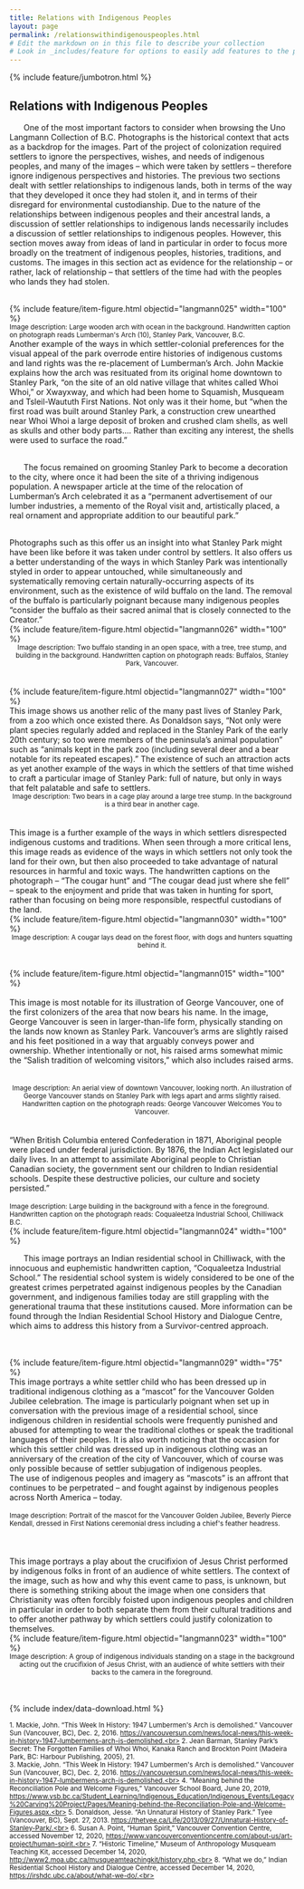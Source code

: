 ```yaml
---
title: Relations with Indigenous Peoples
layout: page
permalink: /relationswithindigenouspeoples.html
# Edit the markdown on in this file to describe your collection
# Look in _includes/feature for options to easily add features to the page
---
```


{% include feature/jumbotron.html %}

## Relations with Indigenous Peoples

<p style="text-indent: 25px;">One of the most important factors to consider when browsing the Uno Langmann Collection of B.C. Photographs is the historical context that acts as a backdrop for the images. Part of the project of colonization required settlers to ignore the perspectives, wishes, and needs of indigenous peoples, and many of the images – which were taken by settlers – therefore ignore indigenous perspectives and histories. The previous two sections dealt with settler relationships to indigenous lands, both in terms of the way that they developed it once they had stolen it, and in terms of their disregard for environmental custodianship. Due to the nature of the relationships between indigenous peoples and their ancestral lands, a discussion of settler relationships to indigenous lands necessarily includes a discussion of settler relationships to indigenous peoples. However, this section moves away from ideas of land in particular in order to focus more broadly on the treatment of indigenous peoples, histories, traditions, and customs. The images in this section act as evidence for the relationship – or rather, lack of relationship – that settlers of the time had with the peoples who lands they had stolen.<br><br>

<div class="container">
  <div class="row">
    <div class="col-sm-7">
      {% include feature/item-figure.html objectid="langmann025" width="100" %}<br>
      <small>Image description: Large wooden arch with ocean in the background. Handwritten caption on photograph reads Lumberman's Arch (10), Stanley Park, Vancouver, B.C.</small>
    </div>
    <div class="col-sm-5">
      Another example of the ways in which settler-colonial preferences for the visual appeal of the park overrode entire histories of indigenous customs and land rights was the re-placement of Lumberman’s Arch. John Mackie explains how the arch was resituated from its original home downtown to Stanley Park, “on the site of an old native village that whites called Whoi Whoi,” or Xwayxway, and which had been home to Squamish, Musqueam and Tsleil-Waututh First Nations.  Not only was it their home, but “when the first road was built around Stanley Park, a construction crew unearthed near Whoi Whoi a large deposit of broken and crushed clam shells, as well as skulls and other body parts.... Rather than exciting any interest, the shells were used to surface the road.” 
    </div>
  </div>
</div>
<br><p style="text-indent: 25px;">The focus remained on grooming Stanley Park to become a decoration to the city, where once it had been the site of a thriving indigenous population. A newspaper article at the time of the relocation of Lumberman’s Arch celebrated it as a “permanent advertisement of our lumber industries, a memento of the Royal visit and, artistically placed, a real ornament and appropriate addition to our beautiful park.”<br><br>

<div class="container">
  <div class="row">
    <div class="col-sm-5">
      Photographs such as this offer us an insight into what Stanley Park might have been like before it was taken under control by settlers. It also offers us a better understanding of the ways in which Stanley Park was intentionally styled in order to appear untouched, while simultaneously and systematically removing certain naturally-occurring aspects of its environment, such as the existence of wild buffalo on the land. The removal of the buffalo is particularly poignant because many indigenous peoples “consider the buffalo as their sacred animal that is closely connected to the Creator.” 
    </div>
    <div class="col-sm-7">
      {% include feature/item-figure.html objectid="langmann026" width="100" %}
    </div>
  </div>
</div>

<center><small>Image description: Two buffalo standing in an open space, with a tree, tree stump, and building in the background. Handwritten caption on photograph reads: Buffalos, Stanley Park, Vancouver.</small></center><br><br>

<div class="container">
  <div class="row">
    <div class="col-sm">
      {% include feature/item-figure.html objectid="langmann027" width="100" %}
    </div>
    <div class="col-sm">
      This image shows us another relic of the many past lives of Stanley Park, from a zoo which once existed there. As Donaldson says, “Not only were plant species regularly added and replaced in the Stanley Park of the early 20th century; so too were members of the peninsula’s animal population” such as “animals kept in the park zoo (including several deer and a bear notable for its repeated escapes).”  The existence of such an attraction acts as yet another example of the ways in which the settlers of that time wished to craft a particular image of Stanley Park: full of nature, but only in ways that felt palatable and safe to settlers.
    </div>
  </div>
</div>

<center><small>Image description: Two bears in a cage play around a large tree stump. In the background is a third bear in another cage.</small></center><br><br>

<div class="container">
  <div class="row">
    <div class="col-sm">
      This image is a further example of the ways in which settlers disrespected indigenous customs and traditions. When seen through a more critical lens, this image reads as evidence of the ways in which settlers not only took the land for their own, but then also proceeded to take advantage of natural resources in harmful and toxic ways. The handwritten captions on the photograph – “The cougar hunt” and “The cougar dead just where she fell” – speak to the enjoyment and pride that was taken in hunting for sport, rather than focusing on being more responsible, respectful custodians of the land.
    </div>
    <div class="col-sm">
      {% include feature/item-figure.html objectid="langmann030" width="100" %}
    </div>
  </div>
</div>

<center><small>Image description: A cougar lays dead on the forest floor, with dogs and hunters squatting behind it.</small></center><br><br>

<div class="container">
  <div class="row">
    <div class="col-sm-7">
      {% include feature/item-figure.html objectid="langmann015" width="100" %}
    </div>
    <div class="col-sm-5">
     <br>This image is most notable for its illustration of George Vancouver, one of the first colonizers of the area that now bears his name. In the image, George Vancouver is seen in larger-than-life form, physically standing on the lands now known as Stanley Park. Vancouver’s arms are slightly raised and his feet positioned in a way that arguably conveys power and ownership. Whether intentionally or not, his raised arms somewhat mimic the “Salish tradition of welcoming visitors,” which also includes raised arms.
    </div>
  </div>
</div><br><br>

<center><small>Image description: An aerial view of downtown Vancouver, looking north. An illustration of George Vancouver stands on Stanley Park with legs apart and arms slightly raised. Handwritten caption on the photograph reads: George Vancouver Welcomes You to Vancouver.</small></center><br><br>

<div class="container">
  <div class="row">
    <div class="col-sm-4">
      “When British Columbia entered Confederation in 1871, Aboriginal people were placed under federal jurisdiction. By 1876, the Indian Act legislated our daily lives. In an attempt to assimilate Aboriginal people to Christian Canadian society, the government sent our children to Indian residential schools. Despite these destructive policies, our culture and society persisted.” <br><br>
      <small>Image description: Large building in the background with a fence in the foreground. Handwritten caption on the photograph reads: Coqualeetza Industrial School, Chilliwack B.C.</small>
    </div>
    <div class="col-sm-8">
      {% include feature/item-figure.html objectid="langmann024" width="100" %}
    </div>
  </div>
</div>
<p style="text-indent: 25px;">This image portrays an Indian residential school in Chilliwack, with the innocuous and euphemistic handwritten caption, “Coqualeetza Industrial School.” The residential school system is widely considered to be one of the greatest crimes perpetrated against indigenous peoples by the Canadian government, and indigenous families today are still grappling with the generational trauma that these institutions caused. More information can be found through the Indian Residential School History and Dialogue Centre, which aims to address this history from a Survivor-centred approach.<br><br><br>

<div class="container">
  <div class="row">
    <div class="col-sm">
      {% include feature/item-figure.html objectid="langmann029" width="75" %} 
    </div>
    <div class="col-sm">
      This image portrays a white settler child who has been dressed up in traditional indigenous clothing as a “mascot” for the Vancouver Golden Jubilee celebration. The image is particularly poignant when set up in conversation with the previous image of a residential school, since indigenous children in residential schools were frequently punished and abused for attempting to wear the traditional clothes or speak the traditional languages of their peoples. It is also worth noticing that the occasion for which this settler child was dressed up in indigenous clothing was an anniversary of the creation of the city of Vancouver, which of course was only possible because of settler subjugation of indigenous peoples.<br>
The use of indigenous peoples and imagery as “mascots” is an affront that continues to be perpetrated – and fought against by indigenous peoples across North America – today.<br><br>
      <small>Image description: Portrait of the mascot for the Vancouver Golden Jubilee, Beverly Pierce Kendall, dressed in First Nations ceremonial dress including a chief's feather headress.</small>
    </div>
  </div>
</div><br><br>

<div class="container">
  <div class="row">
    <div class="col-sm-4">
      <br>This image portrays a play about the crucifixion of Jesus Christ performed by indigenous folks in front of an audience of white settlers. The context of the image, such as how and why this event came to pass, is unknown, but there is something striking about the image when one considers that Christianity was often forcibly foisted upon indigenous peoples and children in particular in order to both separate them from their cultural traditions and to offer another pathway by which settlers could justify colonization to themselves.<br>
    </div>
    <div class="col-sm-8">
      {% include feature/item-figure.html objectid="langmann023" width="100" %} 
    </div>
  </div>
</div>

<center><small>Image description: A group of indigenous individuals standing on a stage in the background acting out the crucifixion of Jesus Christ, with an audience of white settlers with their backs to the camera in the foreground.</small></center><br><br>

<div class="col-md-12">

   {% include index/data-download.html %}

</div>

<small>1. Mackie, John. “This Week In History: 1947 Lumbermen's Arch is demolished.” Vancouver Sun (Vancouver, BC), Dec. 2, 2016. https://vancouversun.com/news/local-news/this-week-in-history-1947-lumbermens-arch-is-demolished.<br>
  2. Jean Barman, Stanley Park’s Secret: The Forgotten Families of Whoi Whoi, Kanaka Ranch and Brockton Point (Madeira Park, BC: Harbour Publishing, 2005), 21.<br>
  3. Mackie, John. “This Week In History: 1947 Lumbermen's Arch is demolished.” Vancouver Sun (Vancouver, BC), Dec. 2, 2016. https://vancouversun.com/news/local-news/this-week-in-history-1947-lumbermens-arch-is-demolished.<br>
  4. “Meaning behind the Reconciliation Pole and Welcome Figures,” Vancouver School Board, June 20, 2019, https://www.vsb.bc.ca/Student_Learning/Indigenous_Education/Indigenous_Events/Legacy%20Carving%20Project/Pages/Meaning-behind-the-Reconciliation-Pole-and-Welcome-Figures.aspx.<br>
  5. Donaldson, Jesse. “An Unnatural History of Stanley Park.” Tyee (Vancouver, BC), Sept. 27, 2013. https://thetyee.ca/Life/2013/09/27/Unnatural-History-of-Stanley-Park/.<br>
  6. Susan A. Point, “Human Spirit,” Vancouver Convention Centre, accessed November 12, 2020, https://www.vancouverconventioncentre.com/about-us/art-project/human-spirit.<br>
  7. “Historic Timeline,” Museum of Anthropology Musqueam Teaching Kit, accessed December 14, 2020, http://www2.moa.ubc.ca/musqueamteachingkit/history.php.<br>
  8. “What we do,” Indian Residential School History and Dialogue Centre, accessed December 14, 2020, https://irshdc.ubc.ca/about/what-we-do/.<br>
